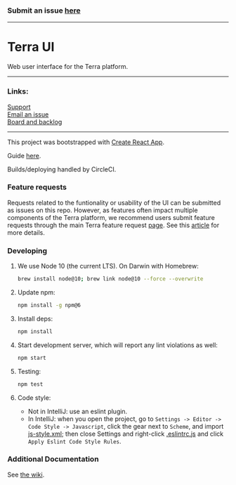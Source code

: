 ### Submit an issue [here](https://broadworkbench.atlassian.net/secure/CreateIssueDetails!init.jspa?pid=10023&issuetype=10004&priority=2)

------------------------

# Terra UI
Web user interface for the Terra platform.

------------------------
### Links:
[Support](https://support.terra.bio/hc/en-us)  
[Email an issue](mailto:terra-support@broadinstitute.zendesk.com)  
[Board and backlog](https://broadworkbench.atlassian.net/projects/SATURN/issues?filter=allopenissues&orderby=status%20DESC)

-----------------------

This project was bootstrapped with [Create React App](https://github.com/facebookincubator/create-react-app).

Guide [here](https://github.com/facebookincubator/create-react-app/blob/master/packages/react-scripts/template/README.md).

Builds/deploying handled by CircleCI.

### Feature requests
Requests related to the funtionality or usability of the UI can be submitted as issues on this repo. However, as features often impact multiple components of the Terra platform, we recommend users submit feature requests through the main Terra feature request [page](https://support.terra.bio/hc/en-us/community/topics/360000500452). See this [article](https://support.terra.bio/hc/en-us/community/posts/360040112171) for more details.

### Developing

1. We use Node 10 (the current LTS). On Darwin with Homebrew:

    ```sh
    brew install node@10; brew link node@10 --force --overwrite
    ```
2. Update npm:

    ```sh
    npm install -g npm@6
    ```
3. Install deps:

    ```sh
    npm install
    ```
4. Start development server, which will report any lint violations as well:

    ```sh
    npm start
    ```
5. Testing:
    
    ```sh
    npm test
    ```
6. Code style:
    * Not in IntelliJ: use an eslint plugin.
    * In IntelliJ: when you open the project, go to `Settings -> Editor -> Code Style -> Javascript`, click the gear next to `Scheme`, and import [js-style.xml](js-style.xml); then close Settings and right-click [.eslintrc.js](.eslintrc.js) and click `Apply Eslint Code Style Rules`.


### Additional Documentation
See [the wiki](https://github.com/DataBiosphere/terra-ui/wiki).
